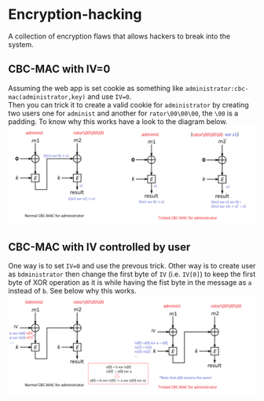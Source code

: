 # Encryption-hacking
A collection of encryption flaws that allows hackers to break into the system. 

## CBC-MAC with IV=0
Assuming the web app is set cookie as something like `administrator:cbc-mac(administrator,key)` and use `IV=0`.  
Then you can trick it to create a valid cookie for `administrator` by creating two users one for `administ` and another for `rator\00\00\00`, the `\00` is a padding. To know why this works have a look to the diagram below. ![](https://github.com/alshaboti/encryption-hacking/blob/main/resources/855px-CBC-MAC_structure_(en).svg.png) 


## CBC-MAC with IV controlled by user
One way is to set `IV=0` and use the prevous trick. 
Other way is to create user as `bdministrator` then change the first byte of `IV` (i.e. `IV[0]`) to keep the first byte of XOR operation as it is while having the fist byte in the message as `a` instead of `b`. See below why this works. ![](https://github.com/alshaboti/encryption-hacking/blob/main/resources/CBC-MAC-iv-controlled.png)
